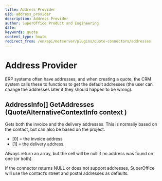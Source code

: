 ```yaml
---
title: Address Provider
uid: address_provider
description: Address Provider
author: SuperOffice Product and Engineering
date:
keywords: quote
content_type: howto
redirect_from: /en/api/netserver/plugins/quote-connectors/addresses
---
```


# Address Provider

ERP systems often have addresses, and when creating a quote, the CRM system calls these to functions to get the default addresses (the user can change the addresses later if they should happen to be wrong).

## AddressInfo[] GetAddresses (QuoteAlternativeContextInfo context )

Gets both the invoice and the delivery addresses. This is normally based on the contact, but can also be based on the project.

* [0] = the invoice address
* [1] = the delivery address.

Always return an array, but the cell will be null if no address was found on one (or both).

If the connector returns NULL or does not support addresses, SuperOffice will use the contact’s street and postal addresses as defaults.
